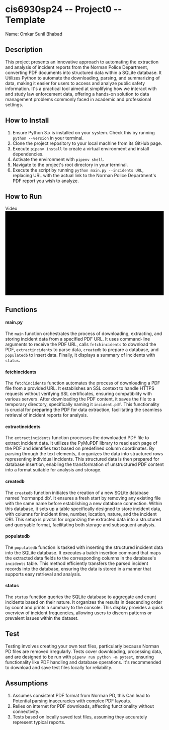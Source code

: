 # cis6930sp24 -- Project0 -- Template

Name: Omkar Sunil Bhabad

## Description 
This project presents an innovative approach to automating the extraction and analysis of incident reports from the Norman Police Department, converting PDF documents into structured data within a SQLite database. It Utilizes Python to automate the downloading, parsing, and summarizing of data, making it easier for users to access and analyze public safety information. It's a practical tool aimed at simplifying how we interact with and study law enforcement data, offering a hands-on solution to data management problems commonly faced in academic and professional settings.

## How to Install
1. Ensure Python 3.x is installed on your system. Check this by running `python --version` in your terminal.
2. Clone the project repository to your local machine from its GitHub page.
3. Execute `pipenv install` to create a virtual environment and install dependencies.
4. Activate the environment with `pipenv shell`.
5. Navigate to the project's root directory in your terminal.
6. Execute the script by running `python main.py --incidents URL`, replacing URL with the actual link to the Norman Police Department's PDF report you wish to analyze.

## How to Run
Video 
![alt text](video.gif)

## Functions
#### main.py 
The `main` function orchestrates the process of downloading, extracting, and storing incident data from a specified PDF URL. It uses command-line arguments to receive the PDF URL, calls `fetchincidents` to download the PDF, `extractincidents` to parse data, `createdb` to prepare a database, and `populatedb` to insert data. Finally, it displays a summary of incidents with `status`.

#### fetchincidents 
The `fetchincidents` function automates the process of downloading a PDF file from a provided URL. It establishes an SSL context to handle HTTPS requests without verifying SSL certificates, ensuring compatibility with various servers. After downloading the PDF content, it saves the file to a temporary directory, specifically naming it `incident.pdf`. This functionality is crucial for preparing the PDF for data extraction, facilitating the seamless retrieval of incident reports for analysis.

#### extractincidents 
The `extractincidents` function processes the downloaded PDF file to extract incident data. It utilizes the PyMuPDF library to read each page of the PDF and identifies text based on predefined column coordinates. By parsing through the text elements, it organizes the data into structured rows representing individual incidents. This structured data is then prepared for database insertion, enabling the transformation of unstructured PDF content into a format suitable for analysis and storage.

#### createdb 
The `createdb` function initiates the creation of a new SQLite database named 'normanpd.db'. It ensures a fresh start by removing any existing file with the same name before establishing a new database connection. Within this database, it sets up a table specifically designed to store incident data, with columns for incident time, number, location, nature, and the incident ORI. This setup is pivotal for organizing the extracted data into a structured and queryable format, facilitating both storage and subsequent analysis.

#### populatedb 
The `populatedb` function is tasked with inserting the structured incident data into the SQLite database. It executes a batch insertion command that maps the extracted data fields to the corresponding columns in the database's `incidents` table. This method efficiently transfers the parsed incident records into the database, ensuring the data is stored in a manner that supports easy retrieval and analysis.

#### status 
The `status` function queries the SQLite database to aggregate and count incidents based on their nature. It organizes the results in descending order by count and prints a summary to the console. This display provides a quick overview of incident frequencies, allowing users to discern patterns or prevalent issues within the dataset.

## Test 
Testing involves creating your own test files, particularly because Norman PD files are removed irregularly. Tests cover downloading, processing data, and are designed to be run with `pipenv run python -m pytest`, ensuring functionality like PDF handling and database operations. It's recommended to download and save test files locally for reliability.

## Assumptions
1. Assumes consistent PDF format from Norman PD, this Can lead to Potential parsing inaccuracies with complex PDF layouts.
2. Relies on internet for PDF downloads, affecting functionality without connectivity.
3. Tests based on locally saved test files, assuming they accurately represent typical reports.